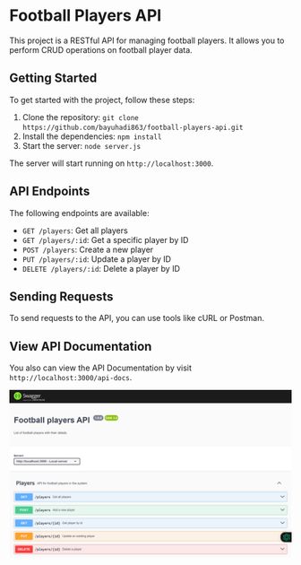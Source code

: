 # Football Players API

This project is a RESTful API for managing football players. It allows you to perform CRUD operations on football player data.

## Getting Started

To get started with the project, follow these steps:

1. Clone the repository: `git clone https://github.com/bayuhadi863/football-players-api.git`
2. Install the dependencies: `npm install`
3. Start the server: `node server.js`

The server will start running on `http://localhost:3000`.

## API Endpoints

The following endpoints are available:

- `GET /players`: Get all players
- `GET /players/:id`: Get a specific player by ID
- `POST /players`: Create a new player
- `PUT /players/:id`: Update a player by ID
- `DELETE /players/:id`: Delete a player by ID

## Sending Requests

To send requests to the API, you can use tools like cURL or Postman. 

## View API Documentation

You also can view the API Documentation by visit `http://localhost:3000/api-docs`.

![alt text](screencapture-localhost-3000-api-docs-2024-04-24-22_16_59.png)